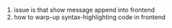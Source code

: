1. issue is that show message append into frontend
2. how to warp-up syntax-highlighting code in frontend
